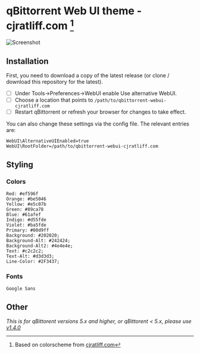 # qBittorrent Web UI theme - cjratliff.com [^1]
[^1]: Based on colorscheme from [cjratliff.com](https://cjratliff.com)

![Screenshot](qBittorrent-webui-theme-CJRatliff.com.jpg)

## Installation
First, you need to download a copy of the latest release (or clone / download this repository for the latest).

- [ ] Under Tools->Preferences->WebUI enable Use alternative WebUI.
- [ ] Choose a location that points to `/path/to/qbittorrent-webui-cjratliff.com`
- [ ] Restart qBittorrent or refresh your browser for changes to take effect.

You can also change these settings via the config file. The relevant entries are:

```
WebUI\AlternativeUIEnabled=true
WebUI\RootFolder=/path/to/qbittorrent-webui-cjratliff.com
```

## Styling
### Colors
    Red: #ef596f
    Orange: #be5046
    Yellow: #e5c07b
    Green: #89ca78
    Blue: #61afef
    Indigo: #d55fde
    Violet: #ba5fde
    Primary: #00d9ff
    Background: #202020;
    Background-Alt: #242424;
    Background-Alt2: #4e4e4e;
    Text: #c2c2c2;
    Text-Alt: #d3d3d3;
    Line-Color: #2F3437;

### Fonts
    Google Sans


## Other
*This is for qBittorent versions 5.x and higher, or qBittorent < 5.x, please use [v1.4.0](https://github.com/Carve/qbittorrent-webui-cjratliff.com/releases/tag/v1.4.0)*
